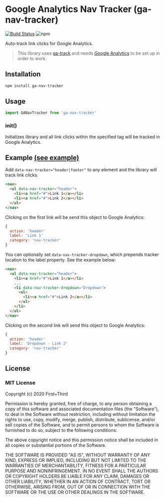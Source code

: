 # Google Analytics Nav Tracker (ga-nav-tracker)

[![Build Status](https://travis-ci.org/firstandthird/ga-nav-tracker.svg?branch=master)](https://travis-ci.org/firstandthird/ga-nav-tracker)
![npm](https://img.shields.io/npm/v/ga-nav-tracker.svg)

Auto-track link clicks for Google Analytics.

> This library uses [ga-track](https://github.com/firstandthird/ga-track) and needs [Google Analytics](https://developers.google.com/analytics/devguides/collection/analyticsjs/) to be set up in order to work.

## Installation

```sh
npm install ga-nav-tracker
```

## Usage

```js
import GANavTracker from 'ga-nav-tracker'
```

### init()

Initializes library and all link clicks within the specified tag will be tracked in Google Analytics.

## Example [(see example)](example/index.html)

Add `data-nav-tracker="header|footer"` to any element and the library will track link clicks.

```html
<nav>
  <ul data-nav-tracker="header">
    <li><a href="#">Link 1</a></li>
    <li><a href="#">Link 2</a></li>
  </ul>
</nav>
```

Clicking on the first link will be send this object to Google Analytics:

```js
{
  action: 'header'
  label: 'Link 1'
  category: 'nav-tracker'
}
```

You can optionally set `data-nav-tracker-dropdown`, which prepends tracker location to the label property. See the example below:

```html
<nav>
  <ul data-nav-tracker="header">
    <li><a href="#">Link 1</a></li>
    ...
    <li data-nav-tracker-dropdown="Dropdown">
      <ul>
        <li><a href="#">Link 2</a></li>
      </ul>
    </li>
  </ul>
</nav>
```

Clicking on the second link will send this object to Google Analytics:

```js
{
  action: 'header'
  label: 'Dropdown - Link 2'
  category: 'nav-tracker'
}
```

## License

### MIT License

Copyright (c) 2020 First+Third

Permission is hereby granted, free of charge, to any person obtaining a copy
of this software and associated documentation files (the "Software"), to deal
in the Software without restriction, including without limitation the rights
to use, copy, modify, merge, publish, distribute, sublicense, and/or sell
copies of the Software, and to permit persons to whom the Software is
furnished to do so, subject to the following conditions:

The above copyright notice and this permission notice shall be included in all
copies or substantial portions of the Software.

THE SOFTWARE IS PROVIDED "AS IS", WITHOUT WARRANTY OF ANY KIND, EXPRESS OR
IMPLIED, INCLUDING BUT NOT LIMITED TO THE WARRANTIES OF MERCHANTABILITY,
FITNESS FOR A PARTICULAR PURPOSE AND NONINFRINGEMENT. IN NO EVENT SHALL THE
AUTHORS OR COPYRIGHT HOLDERS BE LIABLE FOR ANY CLAIM, DAMAGES OR OTHER
LIABILITY, WHETHER IN AN ACTION OF CONTRACT, TORT OR OTHERWISE, ARISING FROM,
OUT OF OR IN CONNECTION WITH THE SOFTWARE OR THE USE OR OTHER DEALINGS IN THE
SOFTWARE.

